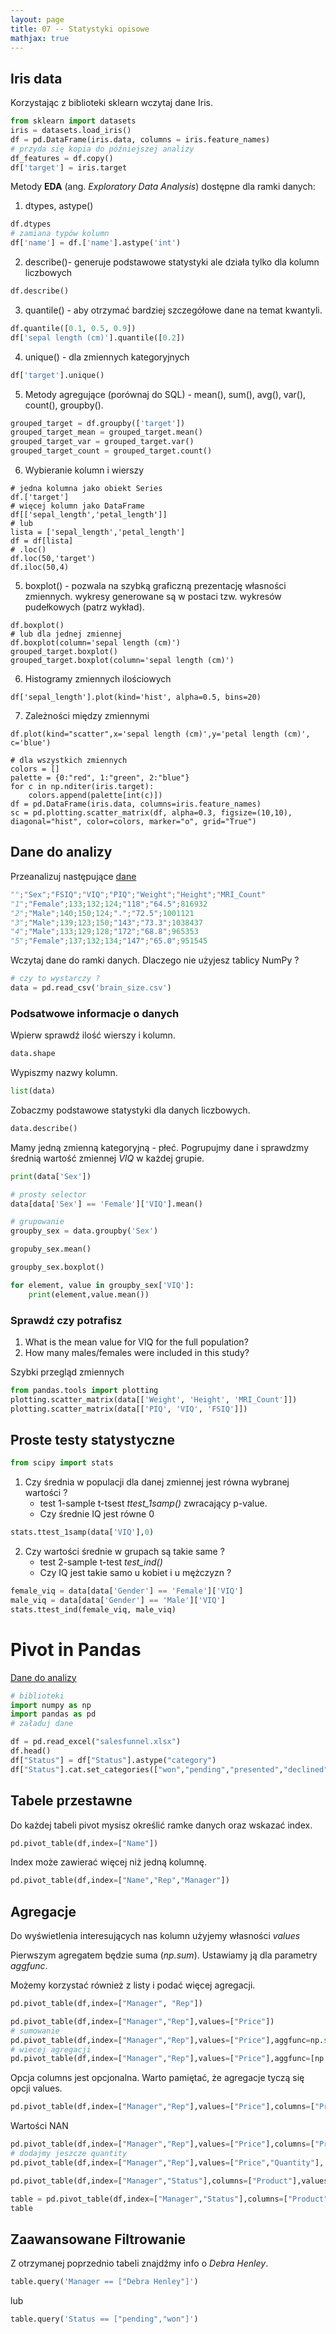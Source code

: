 ```yaml
---
layout: page
title: 07 -- Statystyki opisowe
mathjax: true
---
```



## Iris data

Korzystając z biblioteki sklearn wczytaj dane Iris.

```python
from sklearn import datasets
iris = datasets.load_iris()
df = pd.DataFrame(iris.data, columns = iris.feature_names)
# przyda się kopia do późniejszej analizy
df_features = df.copy()
df['target'] = iris.target
```

Metody **EDA** (ang. _Exploratory Data Analysis_) dostępne dla ramki danych:

1. dtypes, astype()

```python
df.dtypes
# zamiana typów kolumn
df['name'] = df.['name'].astype('int')
```

2. describe()- generuje podstawowe statystyki ale działa tylko dla kolumn liczbowych

```python
df.describe()
```

3. quantile() - aby otrzymać bardziej szczegółowe dane na temat kwantyli.

```python
df.quantile([0.1, 0.5, 0.9])
df['sepal length (cm)'].quantile([0.2])
```

4. unique()  - dla zmiennych kategoryjnych

```python
df['target'].unique()
```

5. Metody agregujące (porównaj do SQL) - mean(), sum(), avg(), var(), count(), groupby().

```python
grouped_target = df.groupby(['target'])
grouped_target_mean = grouped_target.mean()
grouped_target_var = grouped_target.var()
grouped_target_count = grouped_target.count()
```

6. Wybieranie kolumn i wierszy

```{python}
# jedna kolumna jako obiekt Series
df.['target']
# więcej kolumn jako DataFrame
df[['sepal_length','petal_length']]
# lub
lista = ['sepal_length','petal_length']
df = df[lista]
# .loc()
df.loc(50,'target')
df.iloc(50,4)
```

5. boxplot() - pozwala na szybką graficzną prezentację własności zmiennych. wykresy generowane są w postaci tzw. wykresów pudełkowych (patrz wykład).

```{python}
df.boxplot()
# lub dla jednej zmiennej
df.boxplot(column='sepal length (cm)')
grouped_target.boxplot()
grouped_target.boxplot(column='sepal length (cm)')
```

6. Histogramy zmiennych ilościowych

```{python}
df['sepal_length'].plot(kind='hist', alpha=0.5, bins=20)
```

7. Zależności między zmiennymi

```{python}
df.plot(kind="scatter",x='sepal length (cm)',y='petal length (cm)', c='blue')

# dla wszystkich zmiennych
colors = []
palette = {0:"red", 1:"green", 2:"blue"}
for c in np.nditer(iris.target):
    colors.append(palette[int(c)])
df = pd.DataFrame(iris.data, columns=iris.feature_names)
sc = pd.plotting.scatter_matrix(df, alpha=0.3, figsize=(10,10), diagonal="hist", color=colors, marker="o", grid="True")
```

## Dane do analizy

Przeanalizuj następujące [dane](data/Brain_Size.csv)

```python
"";"Sex";"FSIQ";"VIQ";"PIQ";"Weight";"Height";"MRI_Count"
"1";"Female";133;132;124;"118";"64.5";816932
"2";"Male";140;150;124;".";"72.5";1001121
"3";"Male";139;123;150;"143";"73.3";1038437
"4";"Male";133;129;128;"172";"68.8";965353
"5";"Female";137;132;134;"147";"65.0";951545
```

Wczytaj dane do ramki danych. Dlaczego nie użyjesz tablicy NumPy ?

```python
# czy to wystarczy ?
data = pd.read_csv('brain_size.csv')
```

### Podsatwowe informacje o danych

Wpierw sprawdź ilość wierszy i kolumn.

```python
data.shape
```

Wypiszmy nazwy kolumn.

```python
list(data)
```

Zobaczmy podstawowe statystyki dla danych liczbowych.

```python
data.describe()
```

Mamy jedną zmienną kategoryjną - płeć. Pogrupujmy dane i sprawdzmy średnią wartość zmiennej _VIQ_ w każdej grupie.

```python
print(data['Sex'])

# prosty selector
data[data['Sex'] == 'Female']['VIQ'].mean()

# grupowanie
groupby_sex = data.groupby('Sex')

gropuby_sex.mean()

groupby_sex.boxplot()

for element, value in groupby_sex['VIQ']:
    print(element,value.mean())
```

### Sprawdź czy potrafisz

1. What is the mean value for VIQ for the full population?
2. How many males/females were included in this study?

Szybki przegląd zmiennych

```python
from pandas.tools import plotting
plotting.scatter_matrix(data[['Weight', 'Height', 'MRI_Count']])
plotting.scatter_matrix(data[['PIQ', 'VIQ', 'FSIQ']])
```

## Proste testy statystyczne

```python
from scipy import stats
```

1. Czy średnia w populacji dla danej zmiennej jest równa wybranej wartości ?
    - test 1-sample t-tsest *ttest_1samp()* zwracający p-value.
    - Czy średnie IQ jest równe 0

```python
stats.ttest_1samp(data['VIQ'],0)
```

2. Czy wartości średnie w grupach są takie same ?
    - test 2-sample t-test *test_ind()*
    - Czy IQ jest takie samo u kobiet i u mężczyzn ?

```python
female_viq = data[data['Gender'] == 'Female']['VIQ']
male_viq = data[data['Gender'] == 'Male']['VIQ']
stats.ttest_ind(female_viq, male_viq)
```


# Pivot in Pandas

[Dane do analizy](data/salesfunnel.xlsx)

```python
# biblioteki
import numpy as np
import pandas as pd
# załaduj dane

df = pd.read_excel("salesfunnel.xlsx")
df.head()
df["Status"] = df["Status"].astype("category")
df["Status"].cat.set_categories(["won","pending","presented","declined"],inplace=True)
```

## Tabele przestawne

Do każdej tabeli pivot mysisz określić ramke danych oraz wskazać index.

```python
pd.pivot_table(df,index=["Name"])
```

Index może zawierać więcej niż jedną kolumnę.

```python
pd.pivot_table(df,index=["Name","Rep","Manager"])
```

## Agregacje

Do wyświetlenia interesujących nas kolumn użyjemy własności _values_

Pierwszym agregatem będzie suma (_np.sum_). Ustawiamy ją dla parametry _aggfunc_.

Możemy korzystać również z listy i podać więcej agregacji.

```python
pd.pivot_table(df,index=["Manager", "Rep"])

pd.pivot_table(df,index=["Manager","Rep"],values=["Price"])
# sumowanie
pd.pivot_table(df,index=["Manager","Rep"],values=["Price"],aggfunc=np.sum)
# wiecej agregacji
pd.pivot_table(df,index=["Manager","Rep"],values=["Price"],aggfunc=[np.mean,len])
```

Opcja columns jest opcjonalna. Warto pamiętać, że agregacje tyczą się opcji values.

```python
pd.pivot_table(df,index=["Manager","Rep"],values=["Price"],columns=["Product"],aggfunc=[np.sum])
```

Wartości NAN

```python
pd.pivot_table(df,index=["Manager","Rep"],values=["Price"],columns=["Product"],aggfunc=[np.sum],fill_value=0)
# dodajmy jeszcze quantity
pd.pivot_table(df,index=["Manager","Rep"],values=["Price","Quantity"], columns=["Product"],aggfunc=[np.sum],fill_value=0)
```

```python
pd.pivot_table(df,index=["Manager","Status"],columns=["Product"],values=["Quantity","Price"],aggfunc={"Quantity":len,"Price":np.sum},fill_value=0)

table = pd.pivot_table(df,index=["Manager","Status"],columns=["Product"],values=["Quantity","Price"],aggfunc={"Quantity":len,"Price":[np.sum,np.mean]},fill_value=0)
table
```

## Zaawansowane Filtrowanie

Z otrzymanej poprzednio tabeli znajdźmy info o _Debra Henley_.

```python
table.query('Manager == ["Debra Henley"]')
```

lub

```python
table.query('Status == ["pending","won"]')
```

